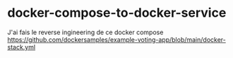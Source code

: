 # docker-compose-to-docker-service


J'ai fais le reverse ingineering de ce docker compose https://github.com/dockersamples/example-voting-app/blob/main/docker-stack.yml
